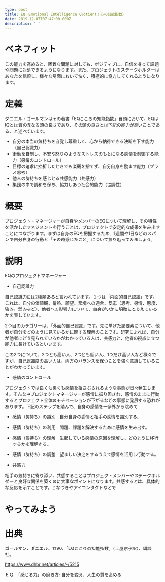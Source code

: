 ```yaml
---
type: post
title: EQ（Emotional Intelligence Quotient；心の知能指数）
date: 2019-12-07T07:47:00.000Z
description: ' '
---
```

# ベネフィット

この能力を高めると、困難な問題に対しても、ポジティブに、自信を持って課題や問題に対処できるようになります。また、プロジェクトのステークホルダーはあなたを信頼し、様々な場面において快く、積極的に協力してくれるようになります。

# 定義

ダニエル・ゴールマンはその著書「EQこころの知能指数」冒頭において、EQはIQとは質の異なる頭の良さであり、その頭の良さとは下記の能力が高いことである、と述べています。

* 自分の本当の気持ちを自覚し尊重して、心から納得できる決断を下す能力（自己認識力）
* 衝動を自制し、不安や怒りのようなストレスのもとになる感情を制御する能力（感情のコントロール）
* 目標の追求に挫折したときでも楽観を捨てず、自分自身を励ます能力（プラス思考）
* 他人の気持ちを感じとる共感能力（共感力）
* 集団の中で調和を保ち、協力しあう社会的能力（協調性）

# 概要

プロジェクト・マネージャーが自身やメンバーのEQについて理解し、その特性を活かしたマネジメントを行うことは、プロジェクトで安定的な成果を生み出すことにつながります。まずは自身のEQを把握するため、1週間や1日などのスパンで自分自身の行動と「その時感じたこと」について振り返ってみましょう。

# 説明

EQのプロジェクトマネージャー

* 自己認識力

自己認識力には2種類あると言われています。１つは「内面的自己認識」です。これは、自分の価値観、情熱、願望、環境への適合、反応（思考、感情、態度、強み、弱みなど）、他者への影響力について、自身がいかに明確にとらえているかを表しています。

2つ目のカテゴリーは、「外面的自己認識」です。先に挙げた諸要素について、他者が自分をどのように見ているかに関する理解のことです。研究によれば、自分が他者にどう見られているかがわかっている人は、共感力と、他者の視点に立つ能力に長けているといいます。

この2つについて、2つとも高い人、2つとも低い人、1つだけ高い人など様々ですが、自己認識度の高い人は、両方のバランスを保つことを強く意識していることがわかっています。

* 感情のコントロール

プロジェクトでは良くも悪くも感情を揺さぶられるような事態が日々発生します。そんな中プロジェクトマネージャーが感情に振り回され、感情のままに行動するとプロジェクト全体のモチベーションが下がるなどの事態に発展する恐れがあります。下記のステップを踏んで、自身の感情を一歩外から眺めて

* 感情（気持ち）の識別　自分自身の感情と相手の感情を識別する。
* 感情（気持ち）の利用　問題、課題を解決するために感情を生み出す。
* 感情（気持ち）の理解　生起している感情の原因を理解し、どのように移行するかを理解する。
* 感情（気持ち）の調整　望ましい決定をするうえで感情を活用し行動する。



* 共感力

相手の気持ちに寄り添い、共感することはプロジェクトメンバーやステークホルダーと良好な関係を築くのに大事なポイントになります。共感するとは、具体的な反応を示すことです。うなづきやアイコンタクトなどで







# やってみよう

# 出典

ゴールマン、ダニエル、1996、「EQこころの知能指数」（土屋京子訳）、講談社。

https://www.dhbr.net/articles/-/5215

ＥＱ　「感じる力」の磨き方: 自分を変え、人生の質を高める
